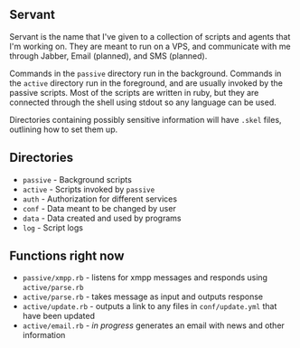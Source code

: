 Servant
--------------

Servant is the name that I've given to a collection of scripts and agents
that I'm working on. They are meant to run on a VPS, and communicate with me
through Jabber, Email (planned), and SMS (planned).

Commands in the `passive` directory run in the background.  Commands in the
`active` directory run in the foreground, and are usually invoked by the
passive scripts. Most of the scripts are written in ruby, but they are
connected through the shell using stdout so any language can be used.

Directories containing possibly sensitive information will have
`.skel` files, outlining how to set them up.

## Directories

- `passive` - Background scripts
- `active` - Scripts invoked by `passive`
- `auth` - Authorization for different services
- `conf` - Data meant to be changed by user
- `data` - Data created and used by programs
- `log` - Script logs

## Functions right now

- `passive/xmpp.rb` - listens for xmpp messages and responds using `active/parse.rb`
- `active/parse.rb` - takes message as input and outputs response
- `active/update.rb` - outputs a link to any files in `conf/update.yml` that have been updated
- `active/email.rb` - _in progress_ generates an email with news and other information

